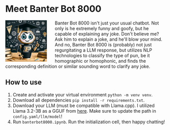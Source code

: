 # Meet Banter Bot 8000
<img src="./banterbot8000.png" align="left" width="130" style="margin-right: 25px;"/> 
Banter Bot 8000 isn't just your usual chatbot. Not only is he extremely funny and goofy, but he capable of explaining any joke. Don't believe me? Ask him to explain a joke, and he'll blow your mind. And no, Banter Bot 8000 is (probably) not just regurgitating a LLM response, but utilizes NLP technologies to classify the type of pun, be it homographic or homophonic, and finds the corresponding definition or similar sounding word to clarify any joke.

## How to use
1. Create and activate your virtual environment `python -m venv venv`.
2. Download all dependencies `pip install -r requirements.txt`.
3. Download your LLM (must be compatible with Llama.cpp). I utilized Llama 3.2-3B as a GGUF from [here](https://huggingface.co/bartowski/Llama-3.2-3B-Instruct-GGUF). Make sure to update the path in `config.yaml/llm/model`!
4. Run `banterbot8000.ipynb`. Run the initialization cell, then happy chatting!
